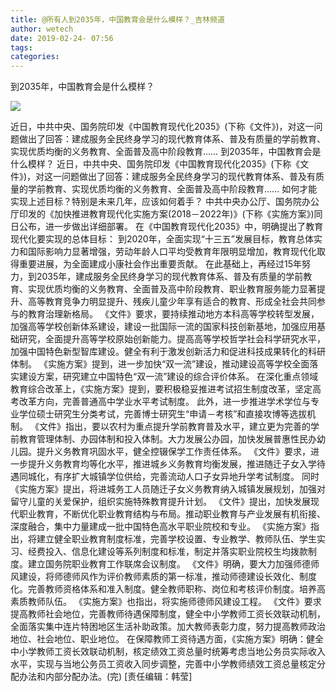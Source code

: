 ```yaml
---
title: @所有人到2035年，中国教育会是什么模样？_吉林频道
author: wetech
date: 2019-02-24- 07:56
tags: 
categories: 
---
```

到2035年，中国教育会是什么模样？
<!-- more -->
                
<img align="center" border="0" src="http://p2.ifengimg.com/a/2016/0810/204c433878d5cf9size1_w16_h16.png" />
                
            
近日，中共中央、国务院印发《中国教育现代化2035》(下称《文件》)，对这一问题做出了回答：建成服务全民终身学习的现代教育体系、普及有质量的学前教育、实现优质均衡的义务教育、全面普及高中阶段教育……
到2035年，中国教育会是什么模样？
近日，中共中央、国务院印发《中国教育现代化2035》(下称《文件》)，对这一问题做出了回答：建成服务全民终身学习的现代教育体系、普及有质量的学前教育、实现优质均衡的义务教育、全面普及高中阶段教育……
如何才能实现上述目标？特别是未来几年，应该如何着手？
中共中央办公厅、国务院办公厅印发的《加快推进教育现代化实施方案(2018－2022年)》(下称《实施方案》)同日公布，进一步做出详细部署。
在《中国教育现代化2035》中，明确提出了教育现代化要实现的总体目标：
到2020年，全面实现“十三五”发展目标，教育总体实力和国际影响力显著增强，劳动年龄人口平均受教育年限明显增加，教育现代化取得重要进展，为全面建成小康社会作出重要贡献。
在此基础上，再经过15年努力，到2035年，建成服务全民终身学习的现代教育体系、普及有质量的学前教育、实现优质均衡的义务教育、全面普及高中阶段教育、职业教育服务能力显著提升、高等教育竞争力明显提升、残疾儿童少年享有适合的教育、形成全社会共同参与的教育治理新格局。
《文件》要求，要持续推动地方本科高等学校转型发展，加强高等学校创新体系建设，建设一批国际一流的国家科技创新基地，加强应用基础研究，全面提升高等学校原始创新能力。提高高等学校哲学社会科学研究水平，加强中国特色新型智库建设。健全有利于激发创新活力和促进科技成果转化的科研体制。
《实施方案》提到，进一步加快“双一流”建设，推动建设高等学校全面落实建设方案，研究建立中国特色“双一流”建设的综合评价体系。
在深化重点领域教育综合改革上，《实施方案》提到，要积极稳妥推进考试招生制度改革，坚定高考改革方向，完善普通高中学业水平考试制度。
此外，进一步推进学术学位与专业学位硕士研究生分类考试，完善博士研究生“申请－考核”和直接攻博等选拔机制。
《文件》指出，要以农村为重点提升学前教育普及水平，建立更为完善的学前教育管理体制、办园体制和投入体制。大力发展公办园，加快发展普惠性民办幼儿园。提升义务教育巩固水平，健全控辍保学工作责任体系。
《文件》要求，进一步提升义务教育均等化水平，推进城乡义务教育均衡发展，推进随迁子女入学待遇同城化，有序扩大城镇学位供给，完善流动人口子女异地升学考试制度。
同时《实施方案》提出，将进城务工人员随迁子女义务教育纳入城镇发展规划，加强对留守儿童的关爱保护，组织实施特殊教育提升计划。
《文件》提出，加快发展现代职业教育，不断优化职业教育结构与布局。推动职业教育与产业发展有机衔接、深度融合，集中力量建成一批中国特色高水平职业院校和专业。
《实施方案》指出，将建立健全职业教育制度标准，完善学校设置、专业教学、教师队伍、学生实习、经费投入、信息化建设等系列制度和标准，制定并落实职业院校生均拨款制度。建立国务院职业教育工作联席会议制度。
《文件》明确，要大力加强师德师风建设，将师德师风作为评价教师素质的第一标准，推动师德建设长效化、制度化。完善教师资格体系和准入制度。健全教师职称、岗位和考核评价制度。培养高素质教师队伍。
《实施方案》也指出，将实施师德师风建设工程。
《文件》要求提高教师社会地位，完善教师待遇保障制度，健全中小学教师工资长效联动机制，全面落实集中连片特困地区生活补助政策。加大教师表彰力度，努力提高教师政治地位、社会地位、职业地位。
在保障教师工资待遇方面，《实施方案》明确：健全中小学教师工资长效联动机制，核定绩效工资总量时统筹考虑当地公务员实际收入水平，实现与当地公务员工资收入同步调整，完善中小学教师绩效工资总量核定分配办法和内部分配办法。(完)
[责任编辑：韩莹]
            
